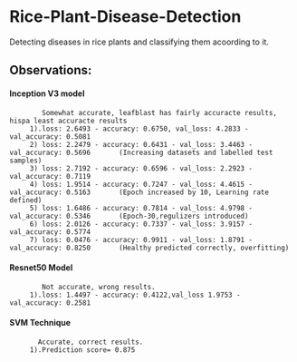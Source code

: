 # Rice-Plant-Disease-Detection
Detecting diseases in rice plants and classifying them acoording to it.

## Observations:
  #### Inception V3 model
            Somewhat accurate, leafblast has fairly accuracte results, hispa least accuracte results 
         1).loss: 2.6493 - accuracy: 0.6750, val_loss: 4.2833 - val_accuracy: 0.5081
         2) loss: 2.2479 - accuracy: 0.6431 - val_loss: 3.4463 - val_accuracy: 0.5696       (Increasing datasets and labelled test samples)
         3) loss: 2.7192 - accuracy: 0.6596 - val_loss: 2.2923 - val_accuracy: 0.7119
         4) loss: 1.9514 - accuracy: 0.7247 - val_loss: 4.4615 - val_accuracy: 0.5163       (Epoch increased by 10, Learning rate defined)
         5) loss: 1.6486 - accuracy: 0.7814 - val_loss: 4.9798 - val_accuracy: 0.5346       (Epoch-30,regulizers introduced)
         6) loss: 2.0126 - accuracy: 0.7337 - val_loss: 3.9157 - val_accuracy: 0.5774
         7) loss: 0.0476 - accuracy: 0.9911 - val_loss: 1.8791 - val_accuracy: 0.8250       (Healthy predicted correctly, overfitting)
  #### Resnet50 Model
            Not accurate, wrong results.
         1).loss: 1.4497 - accuracy: 0.4122,val_loss 1.9753 - val_accuracy: 0.2581
         
  #### SVM Technique
           Accurate, correct results.
         1).Prediction score= 0.875
